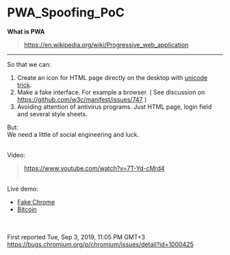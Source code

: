 # PWA_Spoofing_PoC

<b>What is PWA</b>
> https://en.wikipedia.org/wiki/Progressive_web_application

------------------------------------------------------------------------------------------------------------------------------

So that we can:
1. Create an icon for HTML page directly on the desktop with <a href="https://en.wikipedia.org/wiki/IDN_homograph_attack">unicode trick</a>.
2. Make a fake interface. For example a browser. ( See discussion on https://github.com/w3c/manifest/issues/747 )
3. Avoiding attention of antivirus programs. Just HTML page, login field and several style sheets.

But:<br>
  We need a little of social engineering and luck.<br><br>


Video:
> https://www.youtube.com/watch?v=7T-Yd-cMrd4
<br><br>


Live demo:
* <a href="https://0x1235.github.io/PWA_Spoofing_PoC/fake-chrome/">Fake Chrome</a><br>
* <a href="https://0x1235.github.io/PWA_Spoofing_PoC/fake-bitcoin/">Bitcoin</a><br>
<br><br>


First reported Tue, Sep 3, 2019, 11:05 PM GMT+3
https://bugs.chromium.org/p/chromium/issues/detail?id=1000425
